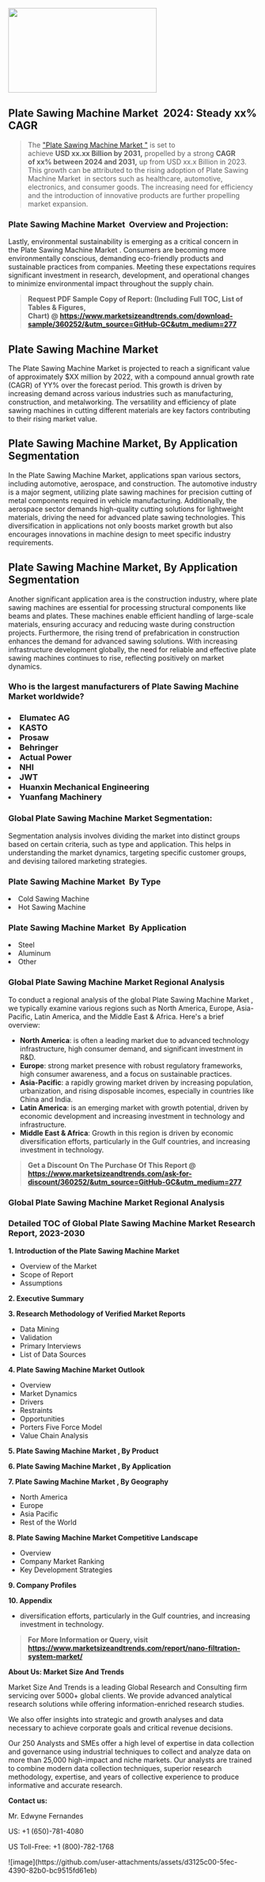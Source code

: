 <p><img class="alignnone size-medium wp-image-20088" src="https://ffe5etoiles.com/wp-content/uploads/2024/12/MST1-300x171.png" alt="" width="300" height="171" /></p><h2 id="ember46" class="ember-view reader-text-block__heading-2">Plate Sawing Machine Market &nbsp;2024: Steady&nbsp;xx% CAGR</h2><blockquote id="ember47" class="ember-view reader-text-block__blockquote">The&nbsp;<a class="app-aware-link " href="https://www.marketsizeandtrends.com/download-sample/360252/&utm_source=GitHub-GC&utm_medium=277" target="_blank" data-test-app-aware-link="">"Plate Sawing Machine Market "</a>&nbsp;is set to achieve&nbsp;<strong>USD&nbsp;xx.xx&nbsp;Billion by 2031,</strong>&nbsp;propelled by a strong&nbsp;<strong>CAGR of&nbsp;xx% between 2024 and 2031,</strong>&nbsp;up from USD xx.x Billion in 2023. This growth can be attributed to the rising adoption of&nbsp;Plate Sawing Machine Market &nbsp;in sectors such as healthcare, automotive, electronics, and consumer goods. The increasing need for efficiency and the introduction of innovative products are further propelling market expansion.</blockquote><h3 id="ember48" class="ember-view reader-text-block__heading-3">Plate Sawing Machine Market &nbsp;Overview and Projection:</h3><p id="ember49" class="ember-view reader-text-block__paragraph">Lastly, environmental sustainability is emerging as a critical concern in the&nbsp;Plate Sawing Machine Market . Consumers are becoming more environmentally conscious, demanding eco-friendly products and sustainable practices from companies. Meeting these expectations requires significant investment in research, development, and operational changes to minimize environmental impact throughout the supply chain.</p><blockquote id="ember50" class="ember-view reader-text-block__blockquote"><strong>Request PDF Sample Copy of Report: (Including Full TOC, List of Tables &amp; Figures, Chart)&nbsp;@&nbsp;<strong><a href="https://www.marketsizeandtrends.com/download-sample/360252/&utm_source=GitHub-GC&utm_medium=277" target="_blank">https://www.marketsizeandtrends.com/download-sample/360252/&utm_source=GitHub-GC&utm_medium=277</a></strong></strong></blockquote><h3 class=""> <h2>Plate Sawing Machine Market</h2><p>The Plate Sawing Machine Market is projected to reach a significant value of approximately $XX million by 2022, with a compound annual growth rate (CAGR) of YY% over the forecast period. This growth is driven by increasing demand across various industries such as manufacturing, construction, and metalworking. The versatility and efficiency of plate sawing machines in cutting different materials are key factors contributing to their rising market value.</p><h2>Plate Sawing Machine Market, By Application Segmentation</h2><p>In the Plate Sawing Machine Market, applications span various sectors, including automotive, aerospace, and construction. The automotive industry is a major segment, utilizing plate sawing machines for precision cutting of metal components required in vehicle manufacturing. Additionally, the aerospace sector demands high-quality cutting solutions for lightweight materials, driving the need for advanced plate sawing technologies. This diversification in applications not only boosts market growth but also encourages innovations in machine design to meet specific industry requirements.</p><h2>Plate Sawing Machine Market, By Application Segmentation</h2><p>Another significant application area is the construction industry, where plate sawing machines are essential for processing structural components like beams and plates. These machines enable efficient handling of large-scale materials, ensuring accuracy and reducing waste during construction projects. Furthermore, the rising trend of prefabrication in construction enhances the demand for advanced sawing solutions. With increasing infrastructure development globally, the need for reliable and effective plate sawing machines continues to rise, reflecting positively on market dynamics.</p></h3><h3 id="" class="">Who is the largest manufacturers of&nbsp;Plate Sawing Machine Market  worldwide?</h3><h3 class=""></Li><Li>Elumatec AG</Li><Li> KASTO</Li><Li> Prosaw</Li><Li> Behringer</Li><Li> Actual Power</Li><Li> NHI</Li><Li> JWT</Li><Li> Huanxin Mechanical Engineering</Li><Li> Yuanfang Machinery</h3><h3 id="ember53" class="ember-view reader-text-block__heading-3">Global&nbsp;Plate Sawing Machine Market  Segmentation:</h3><p id="ember54" class="ember-view reader-text-block__paragraph">Segmentation analysis involves dividing the market into distinct groups based on certain criteria, such as type and application. This helps in understanding the market dynamics, targeting specific customer groups, and devising tailored marketing strategies.</p><h3 id="" class="">Plate Sawing Machine Market &nbsp;By Type</h3><p></Li><Li>Cold Sawing Machine</Li><Li> Hot Sawing Machine</p><h3 id="" class="">Plate Sawing Machine Market &nbsp;By Application</h3><p class=""></Li><Li>Steel</Li><Li> Aluminum</Li><Li> Other</p><h3 id="ember62" class="ember-view reader-text-block__heading-3">Global Plate Sawing Machine Market  Regional Analysis</h3><p id="ember63" class="ember-view reader-text-block__paragraph">To conduct a regional analysis of the global Plate Sawing Machine Market , we typically examine various regions such as North America, Europe, Asia-Pacific, Latin America, and the Middle East &amp; Africa. Here's a brief overview:</p><ul><li><strong>North America</strong>: is often a leading market due to advanced technology infrastructure, high consumer demand, and significant investment in R&amp;D.</li><li><strong>Europe</strong>: strong market presence with robust regulatory frameworks, high consumer awareness, and a focus on sustainable practices.</li><li><strong>Asia-Pacific</strong>: a rapidly growing market driven by increasing population, urbanization, and rising disposable incomes, especially in countries like China and India.</li><li><strong>Latin America</strong>: is an emerging market with growth potential, driven by economic development and increasing investment in technology and infrastructure.</li><li><strong>Middle East &amp; Africa</strong>: Growth in this region is driven by economic diversification efforts, particularly in the Gulf countries, and increasing investment in technology.</li></ul><blockquote id="ember61" class="ember-view reader-text-block__blockquote"><strong>Get a Discount On The Purchase Of This Report @ <strong><a href="https://html-cleaner.com/" target="">https://www.marketsizeandtrends.com/ask-for-discount/360252/&utm_source=GitHub-GC&utm_medium=277</a></strong></strong></blockquote><h3 id="ember62" class="ember-view reader-text-block__heading-3">Global Plate Sawing Machine Market  Regional Analysis</h3><h3 id="" class="">Detailed TOC of Global Plate Sawing Machine Market  Research Report, 2023-2030</h3><p id="" class=""><strong>1. Introduction of the Plate Sawing Machine Market </strong></p><ul><li>Overview of the Market</li><li>Scope of Report</li><li>Assumptions</li></ul><p id="" class=""><strong>2. Executive Summary</strong></p><p id="" class=""><strong>3. Research Methodology of Verified Market Reports</strong></p><ul><li>Data Mining</li><li>Validation</li><li>Primary Interviews</li><li>List of Data Sources</li></ul><p id="" class=""><strong>4. Plate Sawing Machine Market  Outlook</strong></p><ul><li>Overview</li><li>Market Dynamics</li><li>Drivers</li><li>Restraints</li><li>Opportunities</li><li>Porters Five Force Model</li><li>Value Chain Analysis</li></ul><p id="" class=""><strong>5. Plate Sawing Machine Market , By Product</strong></p><p id="" class=""><strong>6. Plate Sawing Machine Market , By Application</strong></p><p id="" class=""><strong>7. Plate Sawing Machine Market , By Geography</strong></p><ul><li>North America</li><li>Europe</li><li>Asia Pacific</li><li>Rest of the World</li></ul><p id="" class=""><strong>8. Plate Sawing Machine Market  Competitive Landscape</strong></p><ul><li>Overview</li><li>Company Market Ranking</li><li>Key Development Strategies</li></ul><p id="" class=""><strong>9. Company Profiles</strong></p><p id="" class=""><strong>10. Appendix</strong></p><ul><li>diversification efforts, particularly in the Gulf countries, and increasing investment in technology.</li></ul><blockquote id="ember65" class="ember-view reader-text-block__blockquote"><strong>For More Information or Query, visit <strong><strong><a href="https://html-cleaner.com/" target="">https://www.marketsizeandtrends.com/report/nano-filtration-system-market/</a></strong></strong></strong></blockquote><p id="" class=""><strong>About Us: Market Size And Trends</strong></p><p id="" class="">Market Size And Trends is a leading Global Research and Consulting firm servicing over 5000+ global clients. We provide advanced analytical research solutions while offering information-enriched research studies.</p><p id="" class="">We also offer insights into strategic and growth analyses and data necessary to achieve corporate goals and critical revenue decisions.</p><p id="" class="">Our 250 Analysts and SMEs offer a high level of expertise in data collection and governance using industrial techniques to collect and analyze data on more than 25,000 high-impact and niche markets. Our analysts are trained to combine modern data collection techniques, superior research methodology, expertise, and years of collective experience to produce informative and accurate research.</p><p id="" class=""><strong>Contact us:</strong></p><p id="" class="">Mr. Edwyne Fernandes</p><p id="" class="">US: +1 (650)-781-4080</p><p id="" class="">US Toll-Free: +1 (800)-782-1768</p>
![image](https://github.com/user-attachments/assets/d3125c00-5fec-4390-82b0-bc9515fd61eb)
